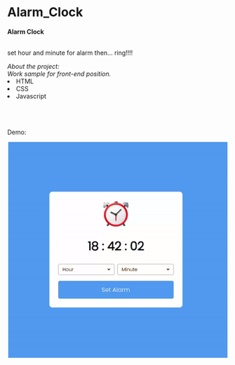 # Alarm_Clock

<b>Alarm Clock</b><br>
<br>
<p>set hour and minute for alarm then... ring!!!!</p>
<i>About the project:<br> Work sample for front-end position.</i><br>

<li>HTML</li>
<li>CSS</li>
<li>Javascript</li>
<br><br><br>

Demo:
<p align="center">
  <img src="./Demo.gif" width="500" title="hover text">
</p>
